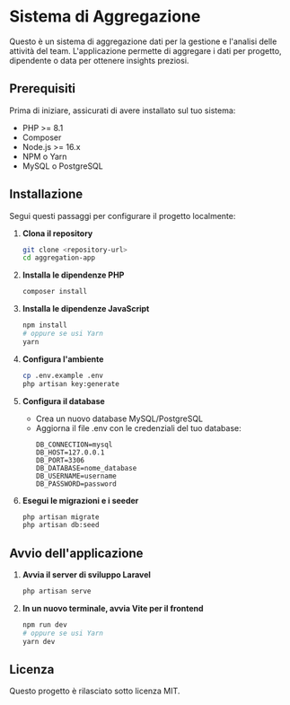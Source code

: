 # Sistema di Aggregazione

Questo è un sistema di aggregazione dati per la gestione e l'analisi delle attività del team. L'applicazione permette di aggregare i dati per progetto, dipendente o data per ottenere insights preziosi.

## Prerequisiti

Prima di iniziare, assicurati di avere installato sul tuo sistema:

-   PHP >= 8.1
-   Composer
-   Node.js >= 16.x
-   NPM o Yarn
-   MySQL o PostgreSQL

## Installazione

Segui questi passaggi per configurare il progetto localmente:

1. **Clona il repository**

    ```bash
    git clone <repository-url>
    cd aggregation-app
    ```

2. **Installa le dipendenze PHP**

    ```bash
    composer install
    ```

3. **Installa le dipendenze JavaScript**

    ```bash
    npm install
    # oppure se usi Yarn
    yarn
    ```

4. **Configura l'ambiente**

    ```bash
    cp .env.example .env
    php artisan key:generate
    ```

5. **Configura il database**

    - Crea un nuovo database MySQL/PostgreSQL
    - Aggiorna il file .env con le credenziali del tuo database:
        ```
        DB_CONNECTION=mysql
        DB_HOST=127.0.0.1
        DB_PORT=3306
        DB_DATABASE=nome_database
        DB_USERNAME=username
        DB_PASSWORD=password
        ```

6. **Esegui le migrazioni e i seeder**
    ```bash
    php artisan migrate
    php artisan db:seed
    ```

## Avvio dell'applicazione

1. **Avvia il server di sviluppo Laravel**

    ```bash
    php artisan serve
    ```

2. **In un nuovo terminale, avvia Vite per il frontend**

    ```bash
    npm run dev
    # oppure se usi Yarn
    yarn dev
    ```

## Licenza

Questo progetto è rilasciato sotto licenza MIT.
